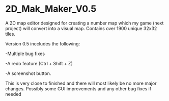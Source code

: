 # 2D_Mak_Maker_V0.5
A 2D map editor designed for creating a number map which my game (next project) will convert into a visual map. Contains over 1900 unique 32x32 tiles.

Version 0.5 inccludes the following:

-Multiple bug fixes

-A redo feature (Ctrl + Shift + Z)

-A screenshot button.

This is very close to finished and there will most likely be no more major changes. Possibly some GUI improvements and any other bug fixes if needed
